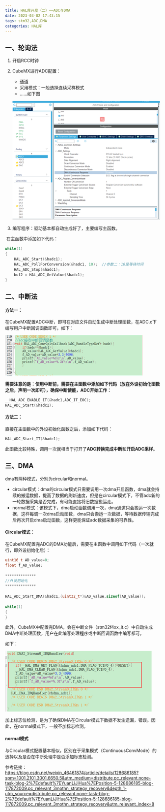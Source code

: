 ```yaml
---
title: HAL库开发（二）——ADC与DMA
date: 2023-03-02 17:43:15
tags: stm32,ADC,DMA
categories: HAL库
---
```


## 一、轮询法

1. 开启RCC时钟

2. CubeMX进行ADC配置：

   - 通道
   - 采用模式：一般选择连续采样模式
   - ......如下图

   ![ADC_CubeMX配置](../images/ADC1.png)

3. 编写程序：驱动基本都自动生成好了，主要编写主函数。

​		在主函数中添加如下代码：

```C
while(1)
{
    HAL_ADC_Start(&hadc1);
	HAL_ADC_PollForConversion(&hadc1, 10);	//参数二：10是等待时间
	HAL_ADC_Stop(&hadc1);
    buf2 = HAL_ADC_GetValue(&hadc1);
}
```



## 二、中断法

#### 方法一：

在CubeMX配置ADC中断，即可在对应文件自动生成中断处理函数，在ADC.c下编写用户中断回调函数即可，如下：

![](../images/ADC2.png)

**需要注意的是：使用中断前，需要在主函数中添加如下代码（放在外设初始化函数之后，声明一次即可），确保中断使能，ADC开始工作：**

```C
__HAL_ADC_ENABLE_IT(&hadc1,ADC_IT_EOC);
HAL_ADC_Start(&hadc1);
```

#### 方法二：

直接在主函数中的外设初始化函数之后，添加如下代码：

```C
HAL_ADC_Start_IT(&hadc1);
```

此函数比较特殊，调用一次就相当于打开了**ADC转换完成中断**和**开启ADC采样**。



## 三、DMA

dma有两种模式，分别为circular和normal。

- circular模式：dma的circular模式只需要调用一次dma开启函数，dma就会持续的搬运数据，提高了数据的刷新速度，但是在circular模式下，不管adc新的一轮数据采集是否完成，有可能直接将旧数据搬运走。
- normal模式：该模式下，dma启动函数调用一次，dma通道只会搬运一次数据，这样每调一次dma启动函数，dma只会搬运一次数据，等待数据传输完成后再次开启dma启动函数，这样更能保证adc数据采集的可靠性。

#### Circular模式：

在CubeMX配置完ADC的DMA功能后，需要在主函数中调用如下代码（一次就行，即外设初始化后）：

```C
uint16_t AD_value=0;
float f_AD_value;

**************
//外设初始化
**************
    
HAL_ADC_Start_DMA(&hadc1,(uint32_t*)&AD_value,sizeof(AD_value));

while(1)
{
}
```

此外，CubeMX中配置完DMA，会在中断文件（stm32f4xx_it.c）中自动生成DMA中断处理函数，用户在此编写处理程序或中断回调函数中编写都可。

如下：

![](../images/ADC3.png)

加上标志位检测，是为了确保DMA在Circular模式下数据不发生遗漏，错误。因此，在normal模式下，一般不加标志检测。

#### normal模式

与Circular模式配置基本相似，区别在于采集模式（ContinuousConvMode）的选择以及是否在中断处理中是否添加标志检测。



参考链接：https://blog.csdn.net/weixin_46461874/article/details/128686185?spm=1001.2101.3001.6650.5&utm_medium=distribute.pc_relevant.none-task-blog-2%7Edefault%7EYuanLiJiHua%7EPosition-5-128686185-blog-117872009.pc_relevant_3mothn_strategy_recovery&depth_1-utm_source=distribute.pc_relevant.none-task-blog-2%7Edefault%7EYuanLiJiHua%7EPosition-5-128686185-blog-117872009.pc_relevant_3mothn_strategy_recovery&utm_relevant_index=8
